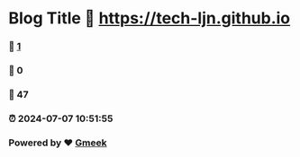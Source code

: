# Blog Title :link: https://tech-ljn.github.io 
### :page_facing_up: [1](https://tech-ljn.github.io/tag.html) 
### :speech_balloon: 0 
### :hibiscus: 47 
### :alarm_clock: 2024-07-07 10:51:55 
### Powered by :heart: [Gmeek](https://github.com/Meekdai/Gmeek)

